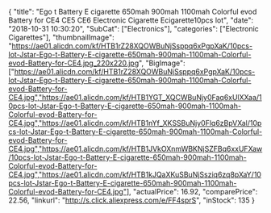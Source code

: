 {
	"title": "Ego t Battery E cigarette 650mah 900mah 1100mah Colorful evod  Battery for CE4 CE5 CE6 Electronic Cigarette Ecigarette10pcs  lot",
	"date": "2018-10-31 10:30:20",
	"SubCat": ["Electronics"],
	"categories": ["Electronic Cigarettes"],
	"thumbnailImage": "https://ae01.alicdn.com/kf/HTB1rZ28XQOWBuNjSsppq6xPgpXaK/10pcs-lot-Jstar-Ego-t-Battery-E-cigarette-650mah-900mah-1100mah-Colorful-evod-Battery-for-CE4.jpg_220x220.jpg",
	"BigImage": ["https://ae01.alicdn.com/kf/HTB1rZ28XQOWBuNjSsppq6xPgpXaK/10pcs-lot-Jstar-Ego-t-Battery-E-cigarette-650mah-900mah-1100mah-Colorful-evod-Battery-for-CE4.jpg","https://ae01.alicdn.com/kf/HTB1YGT_XQCWBuNjy0Faq6xUlXXaa/10pcs-lot-Jstar-Ego-t-Battery-E-cigarette-650mah-900mah-1100mah-Colorful-evod-Battery-for-CE4.jpg","https://ae01.alicdn.com/kf/HTB1nYf_XKSSBuNjy0Flq6zBpVXal/10pcs-lot-Jstar-Ego-t-Battery-E-cigarette-650mah-900mah-1100mah-Colorful-evod-Battery-for-CE4.jpg","https://ae01.alicdn.com/kf/HTB1JVkOXnmWBKNjSZFBq6xxUFXaw/10pcs-lot-Jstar-Ego-t-Battery-E-cigarette-650mah-900mah-1100mah-Colorful-evod-Battery-for-CE4.jpg","https://ae01.alicdn.com/kf/HTB1kJQaXKuSBuNjSsziq6zq8pXaY/10pcs-lot-Jstar-Ego-t-Battery-E-cigarette-650mah-900mah-1100mah-Colorful-evod-Battery-for-CE4.jpg"],
	"actualPrice": 16.92,
	"comparePrice": 22.56,
	"linkurl": "http://s.click.aliexpress.com/e/FF4sprS",
	"inStock": 135
}
